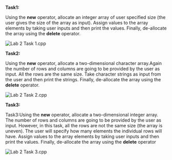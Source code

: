**Task1:** 

Using the **new** operator, allocate an integer array of user specified size (the user gives the size of the array as input). Assign values to the array elements by taking user inputs and then print the values. Finally, de-allocate the array using the **delete** operator.

![Lab 2 Task 1.cpp](https://github.com/IAFahim/CSE225/blob/master/C%2B%2B/Lab/Lab%201/Task%201/Lab%201%20Task%201.png)

**Task2:** 

Using the **new** operator, allocate a two-dimensional character array.Again the number of rows and columns are going to be provided by the user as input. All the rows are the same size. Take character strings as input from the user and then print the strings. Finally, de-allocate the array using the **delete** operator.

![Lab 2 Task 2.cpp](https://imgur.com/eAGWRq5.png)

**Task3:**

Task3:Using the **new** operator, allocate a two-dimensional integer array. The number of rows and columns are going to be provided by the user as input. However, in this task, all the rows are not the same size (the array is uneven). The user will specify how many elements the individual rows will have. Assign values to the array elements by taking user inputs and then print the values. Finally, de-allocate the array using the **delete** operator

![Lab 2 Task 3.cpp](https://imgur.com/aegZ3HE.png)
